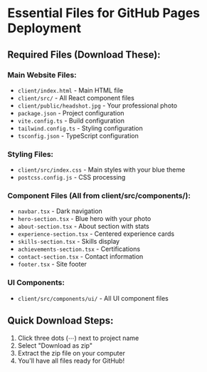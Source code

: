 # Essential Files for GitHub Pages Deployment

## Required Files (Download These):

### Main Website Files:
- `client/index.html` - Main HTML file
- `client/src/` - All React component files
- `client/public/headshot.jpg` - Your professional photo
- `package.json` - Project configuration
- `vite.config.ts` - Build configuration
- `tailwind.config.ts` - Styling configuration
- `tsconfig.json` - TypeScript configuration

### Styling Files:
- `client/src/index.css` - Main styles with your blue theme
- `postcss.config.js` - CSS processing

### Component Files (All from client/src/components/):
- `navbar.tsx` - Dark navigation
- `hero-section.tsx` - Blue hero with your photo
- `about-section.tsx` - About section with stats
- `experience-section.tsx` - Centered experience cards
- `skills-section.tsx` - Skills display
- `achievements-section.tsx` - Certifications
- `contact-section.tsx` - Contact information
- `footer.tsx` - Site footer

### UI Components:
- `client/src/components/ui/` - All UI component files

## Quick Download Steps:
1. Click three dots (⋯) next to project name
2. Select "Download as zip"
3. Extract the zip file on your computer
4. You'll have all files ready for GitHub!